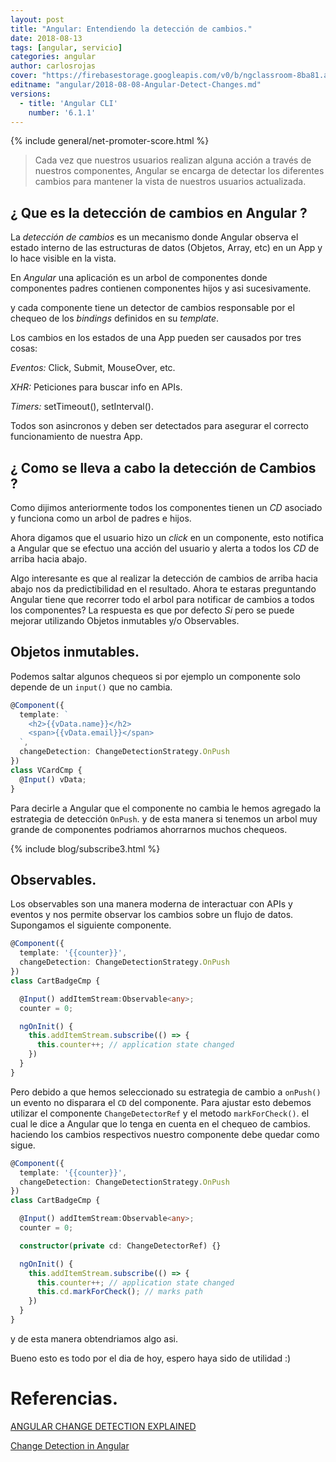```yaml
---
layout: post
title: "Angular: Entendiendo la detección de cambios."
date: 2018-08-13
tags: [angular, servicio]
categories: angular
author: carlosrojas
cover: "https://firebasestorage.googleapis.com/v0/b/ngclassroom-8ba81.appspot.com/o/posts%2F2018-08-08-Angular-Detect-Changes%2FTitulos.png?alt=media&token=edc21349-6520-4d5e-bb59-ac0dd4cc851c"
editname: "angular/2018-08-08-Angular-Detect-Changes.md"
versions:
  - title: 'Angular CLI'
    number: '6.1.1'
---
```


<amp-img width="1024" height="512" layout="responsive" src="https://firebasestorage.googleapis.com/v0/b/ngclassroom-8ba81.appspot.com/o/posts%2F2018-08-08-Angular-Detect-Changes%2FTitulos.png?alt=media&token=edc21349-6520-4d5e-bb59-ac0dd4cc851c"></amp-img>

{% include general/net-promoter-score.html %} 

> Cada vez que nuestros usuarios realizan alguna acción a través de nuestros componentes, Angular se encarga de detectar los diferentes cambios para mantener la vista de nuestros usuarios actualizada.

<!--summary-->

## ¿ Que es la detección de cambios en Angular ?

La *detección de cambios* es un mecanismo donde Angular observa el estado interno de las estructuras de datos (Objetos, Array, etc) en un App y lo hace visible en la vista.

En *Angular* una aplicación es un arbol de componentes donde componentes padres contienen componentes hijos y asi sucesivamente.

<amp-img width="776" height="440" layout="responsive" src="https://firebasestorage.googleapis.com/v0/b/ngclassroom-8ba81.appspot.com/o/posts%2F2018-08-08-Angular-Detect-Changes%2F1.png?alt=media&token=bf7e9d9a-9434-4fd9-9b07-402d7a38661c"></amp-img>

y cada componente tiene un detector de cambios responsable por el chequeo de los *bindings* definidos en su *template*.

<amp-img width="800" height="609" layout="responsive" src="https://firebasestorage.googleapis.com/v0/b/ngclassroom-8ba81.appspot.com/o/posts%2F2018-08-08-Angular-Detect-Changes%2F0_4Y6oSUUSw-DdNq_V.png?alt=media&token=2381da2f-ec37-4ce3-876e-458ae1b66b27"></amp-img>

Los cambios en los estados de una App pueden ser causados por tres cosas: 

*Eventos:* Click, Submit, MouseOver, etc.

*XHR:* Peticiones para buscar info en APIs.

*Timers:* setTimeout(), setInterval().

Todos son asincronos y deben ser detectados para asegurar el correcto funcionamiento de nuestra App.

## ¿ Como se lleva a cabo la detección de Cambios ?

Como dijimos anteriormente todos los componentes tienen un *CD* asociado y funciona como un arbol de padres e hijos.

<amp-img width="825" height="582" layout="responsive" src="https://firebasestorage.googleapis.com/v0/b/ngclassroom-8ba81.appspot.com/o/posts%2F2018-08-08-Angular-Detect-Changes%2FCaptura%20de%20pantalla%202018-08-09%20a%20la(s)%206.55.09%20a.%20m..png?alt=media&token=f0ea06c3-3dcf-4118-b04b-c1860c41075d"></amp-img>

Ahora digamos que el usuario hizo un *click* en un componente, esto notifica a Angular que se efectuo una acción del usuario y alerta a todos los *CD* de arriba hacia abajo.

<amp-img width="826" height="585" layout="responsive" src="https://firebasestorage.googleapis.com/v0/b/ngclassroom-8ba81.appspot.com/o/posts%2F2018-08-08-Angular-Detect-Changes%2FCaptura%20de%20pantalla%202018-08-09%20a%20la(s)%206.55.22%20a.%20m..png?alt=media&token=338c9d96-3b84-4bb4-b255-2a6e3127b893"></amp-img>

Algo interesante es que al realizar la detección de cambios de arriba hacia abajo nos da predictibilidad en el resultado. Ahora te estaras preguntando Angular tiene que recorrer todo el arbol para notificar de cambios a todos los componentes? La respuesta es que por defecto *Si* pero se puede mejorar utilizando Objetos inmutables y/o Observables.

## Objetos inmutables.

Podemos saltar algunos chequeos si por ejemplo un componente solo depende de un `input()` que no cambia.

```ts
@Component({
  template: `
    <h2>{{vData.name}}</h2>
    <span>{{vData.email}}</span>
  `,
  changeDetection: ChangeDetectionStrategy.OnPush
})
class VCardCmp {
  @Input() vData;
}
```

Para decirle a Angular que el componente no cambia le hemos agregado la estrategia de detección `OnPush`. y de esta manera si tenemos un arbol muy grande de componentes podriamos ahorrarnos muchos chequeos.

<amp-img width="829" height="588" layout="responsive" src="https://firebasestorage.googleapis.com/v0/b/ngclassroom-8ba81.appspot.com/o/posts%2F2018-08-08-Angular-Detect-Changes%2FCaptura%20de%20pantalla%202018-08-09%20a%20la(s)%206.57.36%20a.%20m..png?alt=media&token=bfb2391e-c82a-48e3-adcb-0f0925ffab65"></amp-img>

{% include blog/subscribe3.html %}

## Observables.

Los observables son una manera moderna de interactuar con APIs y eventos y nos permite observar los cambios sobre un flujo de datos. Supongamos el siguiente componente.

```ts
@Component({
  template: '{{counter}}',
  changeDetection: ChangeDetectionStrategy.OnPush
})
class CartBadgeCmp {

  @Input() addItemStream:Observable<any>;
  counter = 0;

  ngOnInit() {
    this.addItemStream.subscribe(() => {
      this.counter++; // application state changed
    })
  }
}
```

Pero debido a que hemos seleccionado su estrategia de cambio a `onPush()` un evento no disparara el `CD` del componente. Para ajustar esto debemos utilizar el componente `ChangeDetectorRef` y el metodo `markForCheck()`. el cual le dice a Angular que lo tenga en cuenta en el chequeo de cambios. haciendo los cambios respectivos nuestro componente debe quedar como sigue.

```ts
@Component({
  template: '{{counter}}',
  changeDetection: ChangeDetectionStrategy.OnPush
})
class CartBadgeCmp {

  @Input() addItemStream:Observable<any>;
  counter = 0;

  constructor(private cd: ChangeDetectorRef) {}

  ngOnInit() {
    this.addItemStream.subscribe(() => {
      this.counter++; // application state changed
      this.cd.markForCheck(); // marks path
    })
  }
}
```
y de esta manera obtendriamos algo asi.

<amp-img width="829" height="586" layout="responsive" src="https://firebasestorage.googleapis.com/v0/b/ngclassroom-8ba81.appspot.com/o/posts%2F2018-08-08-Angular-Detect-Changes%2FCaptura%20de%20pantalla%202018-08-11%20a%20la(s)%2010.51.54%20p.%20m..png?alt=media&token=f45403a6-e485-4ae6-88c0-42211733c24c"></amp-img>

Bueno esto es todo por el dia de hoy, espero haya sido de utilidad :)

# Referencias.

[ANGULAR CHANGE DETECTION EXPLAINED](https://blog.thoughtram.io/angular/2016/02/22/angular-2-change-detection-explained.html#whats-change-detection-anyways)

[Change Detection in Angular](https://vsavkin.com/change-detection-in-angular-2-4f216b855d4c)


